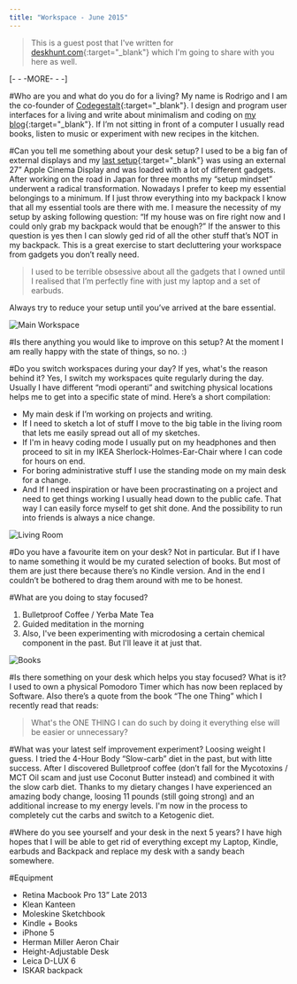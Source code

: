```yaml
---
title: "Workspace - June 2015"
---
```


> This is a guest post that I've written for [deskhunt.com](http://deskhunt.com/){:target="_blank"} which I'm going to share with you here as well.

[- - -MORE- - -]

#Who are you and what do you do for a living?
My name is Rodrigo and I am the co-founder of [Codegestalt](http://codegestalt.com){:target="_blank"}. I design and program user interfaces for a living and write about minimalism and coding on [my blog](http://theminimalistcoder.com){:target="_blank"}. If I’m not sitting in front of a computer I usually read books, listen to music or experiment with new recipes in the kitchen.

#Can you tell me something about your desk setup?
I used to be a big fan of external displays and my [last setup](http://setupsandspaces.com/post/937556429/rodrigo-haenggi){:target="_blank"} was using an external 27” Apple Cinema Display and was loaded with a lot of different gadgets. After working on the road in Japan for three months my “setup mindset” underwent  a radical transformation.
Nowadays I prefer to keep my essential belongings to a minimum. If I just throw everything into my backpack I know that all my essential tools are there with me.
I measure the necessity of my setup by asking following question: “If my house was on fire right now and I could only grab my backpack would that be enough?” If the answer to this question is yes then I can slowly ged rid of all the other stuff that’s NOT in my backpack.  This is a great exercise to start decluttering your workspace from gadgets you don’t really need.

> I used to be terrible obsessive about all the gadgets that I owned until I 
realised that I’m perfectly fine with just my laptop and a set of earbuds.

Always try to reduce your setup until you’ve arrived at the bare essential.

![Main Workspace](https://theminimalistcoder.s3.amazonaws.com/post-assets/2015-06-05/image_001.jpg)

#Is there anything you would like to improve on this setup?
At the moment I am really happy with the state of things, so no. :)

#Do you switch workspaces during your day? If yes, what's the reason behind it?
Yes, I switch my workspaces quite regularly during the day. Usually I have different “modi operanti” and switching physical locations helps me to get into a specific state of mind. Here’s a short compilation:

- My main desk if I’m working on projects and writing.
- If I need to sketch a lot of stuff I move to the big table in the living room that lets me easily spread out all of my sketches.
- If I'm in heavy coding mode I usually put on my headphones and then proceed to sit in my IKEA Sherlock-Holmes-Ear-Chair where I can code for hours on end.
- For boring administrative stuff I use the standing mode on my main desk for a change.
- And If I need inspiration or have been procrastinating on a project and need to get things working I usually head down to the public cafe. That way I can easily force myself to get shit done. And the possibility to run into friends is always a nice change.

![Living Room](https://theminimalistcoder.s3.amazonaws.com/post-assets/2015-06-05/image_003.jpg)

#Do you have a favourite item on your desk?
Not in particular. But if I have to name something it would be my curated selection of books. But most of them are just there because there’s no Kindle version. And in the end I couldn’t be bothered to drag them around with me to be honest.

#What are you doing to stay focused?
1. Bulletproof Coffee / Yerba Mate Tea
2. Guided meditation in the morning
3. Also, I've been experimenting with microdosing a certain chemical component in the past. But l'll leave it at just that.

![Books](https://theminimalistcoder.s3.amazonaws.com/post-assets/2015-06-05/image_002.jpg)

#Is there something on your desk which helps you stay focused? What is it?
I used to own a physical Pomodoro Timer which has now been replaced by Software. Also there’s a quote from the book “The one Thing” which I recently read that reads:

> What's the ONE THING I can do such by doing it everything else will be easier or unnecessary?

#What was your latest self improvement experiment?
Loosing weight I guess. I tried the 4-Hour Body “Slow-carb” diet in the past, but with litte success. After I discovered Bulletproof coffee (don’t fall for the Mycotoxins / MCT Oil scam and just use Coconut Butter instead) and combined it with the slow carb diet. Thanks to my dietary changes I have experienced an amazing body change, loosing 11 pounds (still going strong) and an additional increase to my energy levels.
I'm now in the process to completely cut the carbs and switch to a Ketogenic diet.

#Where do you see yourself and your desk in the next 5 years?
I have high hopes that I will be able to get rid of everything except my Laptop, Kindle, earbuds and Backpack and replace my desk with a sandy beach somewhere.

#Equipment
- Retina Macbook Pro 13” Late 2013
- Klean Kanteen
- Moleskine Sketchbook
- Kindle + Books
- iPhone 5
- Herman Miller Aeron Chair
- Height-Adjustable Desk
- Leica D-LUX 6
- ISKAR backpack
